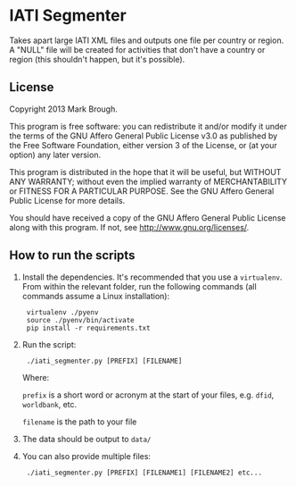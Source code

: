 # IATI Segmenter
Takes apart large IATI XML files and outputs one file per country or region. A "NULL" file will be created for activities that don't have a country or region (this shouldn't happen, but it's possible).

## License

Copyright 2013 Mark Brough.

This program is free software: you can redistribute it and/or modify
it under the terms of the GNU Affero General Public License v3.0 as 
published by the Free Software Foundation, either version 3 of the License, 
or (at your option) any later version.

This program is distributed in the hope that it will be useful,
but WITHOUT ANY WARRANTY; without even the implied warranty of
MERCHANTABILITY or FITNESS FOR A PARTICULAR PURPOSE.  See the
GNU Affero General Public License for more details.

You should have received a copy of the GNU Affero General Public License
along with this program.  If not, see <http://www.gnu.org/licenses/>.

## How to run the scripts

1. Install the dependencies. It's recommended that you use a `virtualenv`. From
within the relevant folder, run the following commands (all commands assume a Linux
installation):

        virtualenv ./pyenv
        source ./pyenv/bin/activate
        pip install -r requirements.txt

3. Run the script:

        ./iati_segmenter.py [PREFIX] [FILENAME]

   Where:

   `prefix` is a short word or acronym at the start of your files, e.g. `dfid`, `worldbank`, etc.

   `filename` is the path to your file

4. The data should be output to `data/`

5. You can also provide multiple files:

        ./iati_segmenter.py [PREFIX] [FILENAME1] [FILENAME2] etc...
